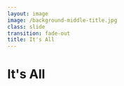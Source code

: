 ```yaml
---
layout: image
image: /background-middle-title.jpg
class: slide
transition: fade-out
title: It's All
---
```


<div class="flex h-full flex-items-center">
  <h1 class="text-left m-b-0 font-bold">
    It's All
  </h1>
</div>
